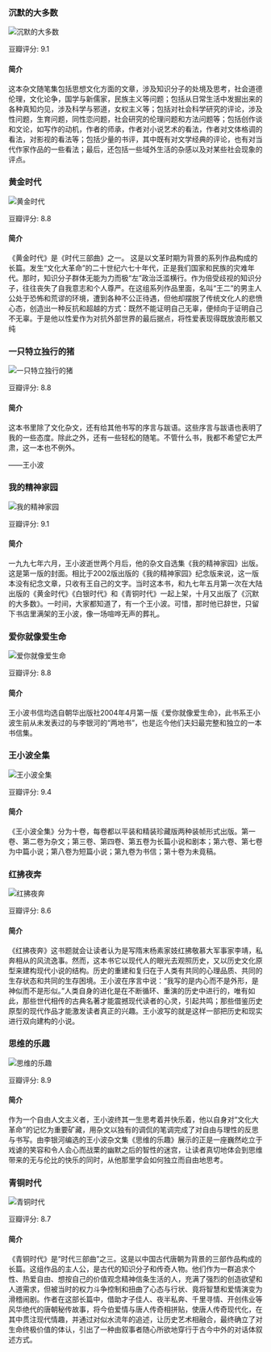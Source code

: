 

### 沉默的大多数

![沉默的大多数](https://img1.doubanio.com/view/subject/l/public/s1447349.jpg)

豆瓣评分: 9.1

#### 简介

这本杂文随笔集包括思想文化方面的文章，涉及知识分子的处境及思考，社会道德伦理，文化论争，国学与新儒家，民族主义等问题；包括从日常生活中发掘出来的各种真知灼见，涉及科学与邪道，女权主义等；包括对社会科学研究的评论，涉及性问题，生育问题，同性恋问题，社会研究的伦理问题和方法问题等；包括创作谈和文论，如写作的动机，作者的师承，作者对小说艺术的看法，作者对文体格调的看法，对影视的看法等；包括少量的书评，其中既有对文学经典的评论，也有对当代作家作品的一些看法；最后，还包括一些域外生活的杂感以及对某些社会现象的评点。



### 黄金时代

![黄金时代](https://img3.doubanio.com/view/subject/l/public/s1076372.jpg)

豆瓣评分: 8.8

#### 简介

《黄金时代》是《时代三部曲》之一。 这是以文革时期为背景的系列作品构成的长篇。发生“文化大革命”的二十世纪六七十年代，正是我们国家和民族的灾难年代。那时，知识分子群体无能为力而极“左”政治泛滥横行。作为倍受歧视的知识分子，往往丧失了自我意志和个人尊严。在这组系列作品里面，名叫“王二”的男主人公处于恐怖和荒谬的环境，遭到各种不公正待遇，但他却摆脱了传统文化人的悲愤心态，创造出一种反抗和超越的方式：既然不能证明自己无辜，便倾向于证明自己不无辜。于是他以性爱作为对抗外部世界的最后据点，将性爱表现得既放浪形骸又纯



### 一只特立独行的猪

![一只特立独行的猪](https://img3.doubanio.com/view/subject/l/public/s1670642.jpg)

豆瓣评分: 8.8

#### 简介

这本书里除了文化杂文，还有给其他书写的序言与跋语。这些序言与跋语也表明了我的一些态度。除此之外，还有一些轻松的随笔。不管什么书，我都不希望它太严肃，这一本也不例外。

——王小波



### 我的精神家园

![我的精神家园](https://img3.doubanio.com/view/subject/l/public/s1016763.jpg)

豆瓣评分: 9.1

#### 简介

一九九七年六月，王小波逝世两个月后，他的杂文自选集《我的精神家园》出版。这是第一版的封面。相比于2002版出版的《我的精神家园》纪念版来说，这一版本没有纪念文章，只收有王自己的文字。当时这本书，和九七年五月第一次在大陆出版的《黄金时代》《白银时代》和《青铜时代》一起上架，十月又出版了《沉默的大多数》。一时间，大家都知道了，有一个王小波。可惜，那时他已辞世，只留下书店里满架的王小波，像一场喧哗无声的葬礼。



### 爱你就像爱生命

![爱你就像爱生命](https://img3.doubanio.com/view/subject/l/public/s4661043.jpg)

豆瓣评分: 8.8

#### 简介

王小波书信均选自朝华出版社2004年4月第一版《爱你就像爱生命》，此书系王小波生前从未发表过的与李银河的“两地书”，也是迄今他们夫妇最完整和独立的一本书信集。



### 王小波全集

![王小波全集](https://img3.doubanio.com/view/subject/l/public/s3432962.jpg)

豆瓣评分: 9.4

#### 简介

《王小波全集》分为十卷，每卷都以平装和精装珍藏版两种装帧形式出版。第一卷、第二卷为杂文；第三卷、第四卷、第五卷为长篇小说和剧本；第六卷、第七卷为中篇小说；第八卷为短篇小说；第九卷为书信；第十卷为未竟稿。



### 红拂夜奔

![红拂夜奔](https://img3.doubanio.com/view/subject/l/public/s26384792.jpg)

豆瓣评分: 8.6

#### 简介

《红拂夜奔》这书题就会让读者认为是写隋末杨素家妓红拂敬慕大军事家李靖，私奔相从的风流逸事。然而，这本书它以现代人的眼光去观照历史，又以历史文化原型来建构现代小说的结构。历史的重建和复归在于人类有共同的心理品质、共同的生存状态和共同的生存困境。王小波在序言中说：“我写的是内心而不是外形，是神似而不是形似。”人类自身的进化是在不断循环、重演的历史中进行的，唯有如此，那些世代相传的古典名著才能震撼现代读者的心灵，引起共鸣；那些借鉴历史原型的现代作品才能激发读者真正的兴趣。王小波写的就是这样一部把历史和现实进行双向建构的小说。



### 思维的乐趣

![思维的乐趣](https://img1.doubanio.com/view/subject/l/public/s1430717.jpg)

豆瓣评分: 8.9

#### 简介

作为一个自由人文主义者，王小波终其一生思考着并快乐着，他以自身对“文化大革命”的记忆为重要矿藏，用杂文以独有的调侃的笔调完成了对自由与理性的反思与书写。由李银河编选的王小波杂文集《思维的乐趣》展示的正是一座巍然屹立于戏谑的笑容和令人会心而战栗的幽默之后的智性的迷宫，让读者真切地体会到思维带来的无与伦比的快乐的同时，从他那里学会如何独立而自由地思考。



### 青铜时代

![青铜时代](https://img3.doubanio.com/view/subject/l/public/s1072541.jpg)

豆瓣评分: 8.7

#### 简介

《青铜时代》是“时代三部曲”之三。这是以中国古代唐朝为背景的三部作品构成的长篇。这组作品的主人公，是古代的知识分子和传奇人物。他们作为一群追求个性、热爱自由、想按自己的价值观念精神信条生活的人，充满了强烈的创造欲望和人道需求，但被当时的权力斗争控制和扭曲了心态与行状、竟将智慧和爱情演变为滑稽闹剧。作者在这部长篇中，借助才子佳人、夜半私奔、千里寻情、开创伟业等风华绝代的唐朝秘传故事，将今伯爱情与唐人传奇相拼贴，使唐人传奇现代化，在其中贯注现代情趣，并通过对似水流年的追述，让历史艺术相融合，最终确立了对生命终极价值的体认，引出了一种由叙事者随心所欲地穿行于古今中外的对话体叙述方式。



